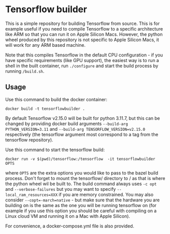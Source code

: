 # Tensorflow builder

This is a simple repository for building Tensorflow from source. This is for example useful if you need to compile Tensorflow to a specific architecture like ARM so that you can run it on Apple Silicon Macs. However, the python wheel produced by this repository is not specific to Apple Silicon Macs, it will work for any ARM based machine.

Note that this compiles Tensorflow in the default CPU configuration - if you have specific requirements (like GPU support), the easiest way is to run a shell in the built container, run `./configure` and start the build process by running `/build.sh`.

## Usage

Use this command to build the docker container:

`docker build -t tensorflowbuilder .`

By default Tensorflow v2.15.0 will be built for python 3.11.7, but this can be changed by providing docker build arguments `--build-arg PYTHON_VERSION=3.11` and `--build-arg TENSORFLOW_VERSION=v2.15.0` respectively (the tensorflow argument most correspond to a tag from the tensorflow repository).  

Use this command to start the tensorflow build:

`docker run -v $(pwd)/tensorflow:/tensorflow  -it tensorflowbuilder OPTS`

where `OPTS` are the extra options you would like to pass to the bazel build process. Don't forget to mount the tensorflow/ directory to / as that is where the python wheel wil be built to. The build command always uses `-c opt` and `--verbose-failures` but you may want to specify `--local_ram_resources=XXX` if you are memory constrained. You may also consider `--copt=-march=native` - but make sure that the hardware you are building on is the same as the one you will be running tensorflow on (for example if you use this option you should be careful with compiling on a Linux cloud VM and running it on a Mac with Apple Silicon).

For convenience, a docker-compose.yml file is also provided.
